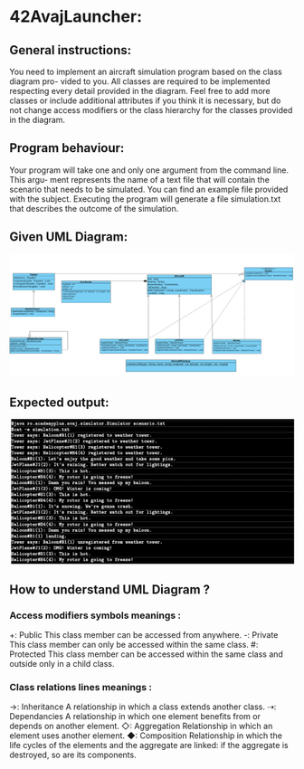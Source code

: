 # 42AvajLauncher:
## General instructions:
You need to implement an aircraft simulation program based on the class diagram pro-
vided to you. All classes are required to be implemented respecting every detail provided
in the diagram. Feel free to add more classes or include additional attributes if you think
it is necessary, but do not change access modifiers or the class hierarchy for the classes
provided in the diagram.

## Program behaviour:
Your program will take one and only one argument from the command line. This argu-
ment represents the name of a text file that will contain the scenario that needs to be
simulated. You can find an example file provided with the subject.
Executing the program will generate a file simulation.txt that describes the outcome
of the simulation.

## Given UML Diagram:
![Screenshot](avaj_uml.png)

## Expected output:
![Screenshot](expected_output.png)

## How to understand UML Diagram ?
### Access modifiers symbols meanings :

+: Public
    This class member can be accessed from anywhere.
-: Private
    This class member can only be accessed within the same class.
#: Protected
    This class member can be accessed within the same class and outside only in a child class.

### Class relations lines meanings :
→: Inheritance
    A relationship in which a class extends another class.
⇢: Dependancies
    A relationship in which one element benefits from or depends on another element.
◇: Aggregation
    Relationship in which an element uses another element.
◆: Composition
    Relationship in which the life cycles of the elements and the aggregate are linked: if the aggregate is destroyed, so are its components.
